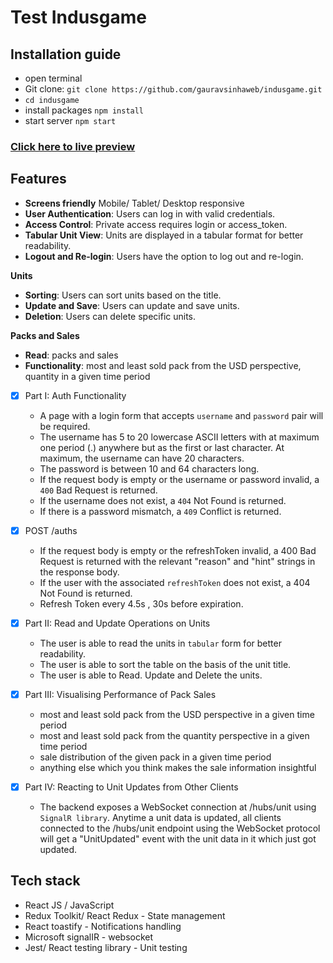 # Test Indusgame
## Installation guide

- open terminal
- Git clone: `git clone https://github.com/gauravsinhaweb/indusgame.git`
- `cd indusgame`
- install packages `npm install`
- start server `npm start`

### **[Click here to live preview](https://indusgame.vercel.app/login)**

## Features
- **Screens friendly** Mobile/ Tablet/ Desktop responsive
- **User Authentication**: Users can log in with valid credentials.
- **Access Control**: Private access requires login or access_token.
- **Tabular Unit View**: Units are displayed in a tabular format for better readability.
- **Logout and Re-login**: Users have the option to log out and re-login.

**Units**
- **Sorting**: Users can sort units based on the title.
- **Update and Save**: Users can update and save units.
- **Deletion**: Users can delete specific units.

**Packs and Sales**
- **Read**: packs and sales
- **Functionality**: most and least sold pack from the USD perspective, quantity in a given time period

- [x] Part I: Auth Functionality
    -  A page with a login form that accepts `username` and `password` pair will be required.
    - The username has 5 to 20 lowercase ASCII letters with at maximum one period (.) anywhere but as the first or last character. At maximum, the username can have 20 characters.
    - The password is between 10 and 64 characters long.
    - If the request body is empty or the username or password invalid, a `400` Bad Request is returned.
    - If the username does not exist, a `404` Not Found is returned.
    - If there is a password mismatch, a `409` Conflict is returned.
   
- [x] POST /auths
    -  If the request body is empty or the refreshToken invalid, a 400 Bad Request is returned with the relevant "reason" and "hint" strings in the response body.
    - If the user with the associated `refreshToken` does not exist, a 404 Not Found is returned.
    - Refresh Token every 4.5s , 30s before expiration.
   
- [x] Part II: Read and Update Operations on Units
    - The user is able to read the units in `tabular` form for better readability.
    - The user is able to sort the table on the basis of the unit title.
    - The user is able to Read. Update and Delete the units.
- [x] Part III: Visualising Performance of Pack Sales
    - most and least sold pack from the USD perspective in a given time period
    - most and least sold pack from the quantity perspective in a given time period
    - sale distribution of the given pack in a given time period
    - anything else which you think makes the sale information insightful

- [x] Part IV:  Reacting to Unit Updates from Other Clients
    - The backend exposes a WebSocket connection at /hubs/unit using `SignalR library`. Anytime a unit data is updated, all clients connected to the /hubs/unit endpoint using the WebSocket protocol will get a "UnitUpdated" event with the unit data in it which just got updated.
    
## Tech stack
- React JS / JavaScript
- Redux Toolkit/ React Redux - State management
- React toastify - Notifications handling
- Microsoft signalIR - websocket
- Jest/ React testing library - Unit testing

